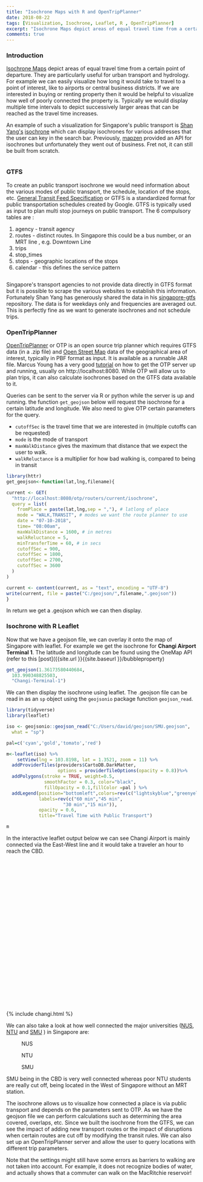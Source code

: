 ```yaml
---
title: "Isochrone Maps with R and OpenTripPlanner"
date: 2018-08-22
tags: [Visualization, Isochrone, Leaflet, R , OpenTripPlanner]
excerpt: "Isochrone Maps depict areas of equal travel time from a certain point of departure. They are particularly useful for urban transport and hydrology. For example we can easily visualize how long it would take to travel to a point of interest, like to airports or central business districts. If we are interested in buying or renting property then it would be helpful to visualize how well of poorly connected the property is. Typically we would display multiple time intervals to depict successively larger areas that can be reached as the travel time increases."
comments: true
---
```

### Introduction
[Isochrone Maps](https://en.wikipedia.org/wiki/Isochrone_map) depict areas of equal travel time from a certain point of departure. They are particularly useful for urban transport and hydrology. For example we can easily visualize how long it would take to travel to a point of interest, like to airports or central business districts. If we are interested in buying or renting property then it would be helpful to visualize how well of poorly connected the property is. Typically we would display multiple time intervals to depict successively larger areas that can be reached as the travel time increases.

An example of such a visualization for Singapore's public transport is [Shan Yang's](https://github.com/yinshanyang) [isochrone](https://isochrone.swarm.is) which can display isochrones for various addresses that the user can key in the search bar. Previously, [mapzen](https://mapzen.com/) provided an API for isochrones but unfortunately they went out of business. Fret not, it can still be built from scratch.

<img src="{{site.url }}{{site.baseurl }}/images/isochrone/isochrone.JPG" alt="">


### GTFS
To create an public transport isochrone we would need information about the various modes of public transport, the schedule, location of the stops, etc. [General Transit Feed Specification](https://en.wikipedia.org/wiki/General_Transit_Feed_Specification) or GTFS is a standardized format for public transportation schedules created by Google. GTFS is typically used as input to plan multi stop journeys on public transport. The 6 compulsory tables are :

1. agency - transit agency
2. routes - distinct routes. In Singapore this could be a bus number, or an MRT line , e.g. Downtown Line
3. trips
4. stop_times
5. stops - geographic locations of the stops
6. calendar - this defines the service pattern

<img src="{{site.url }}{{site.baseurl }}/images/isochrone/gtfs.png" alt="">

Singapore's transport agencies to not provide data directly in GTFS format but it is possible to scrape the various websites to establish this information. Fortunately Shan Yang has generously shared the data in his [singapore-gtfs](https://github.com/yinshanyang/singapore-gtfs) repository. The data is for weekdays only and frequencies are averaged out. This is perfectly fine as we want to generate isochrones and not schedule trips.

### OpenTripPlanner

[OpenTripPlanner](http://docs.opentripplanner.org/en/latest/) or OTP is an open source trip planner which requires GTFS data (in a .zip file) and [Open Street Map](https://www.openstreetmap.org/) data of the geographical area of interest, typically in PBF format as input. It is available as a runnable JAR file. Marcus Young has a very good [tutorial](https://github.com/marcusyoung/otp-tutorial/blob/master/intro-otp.Rmd) on how to get the OTP server up and running, usually on http://localhost:8080. While OTP will allow us to plan trips, it can also calculate isochrones based on the GTFS data available to it.  

Queries can be sent to the server via R or python while the server is up and running. the function `get_geojson` below will request the isochrone for a certain latitude and longitude. We also need to give OTP certain parameters for the query.
- `cutoffSec` is the travel time that we are interested in (multiple cutoffs can be requested)
- `mode` is the mode of transport
- `maxWalkDistance` gives the maximum that distance that we expect the user to walk.
- `walkReluctance` is a multiplier for how bad walking is, compared to being in transit

```r
library(httr)
get_geojson<-function(lat,lng,filename){

current <- GET(
  "http://localhost:8080/otp/routers/current/isochrone",
  query = list(
    fromPlace = paste(lat,lng,sep = ","), # latlong of place
    mode = "WALK,TRANSIT", # modes we want the route planner to use
    date = "07-10-2018",
    time= "08:00am",
    maxWalkDistance = 1600, # in metres
    walkReluctance = 5,
    minTransferTime = 60, # in secs
    cutoffSec = 900,
    cutoffSec = 1800,
    cutoffSec = 2700,
    cutoffSec = 3600
  )
)

current <- content(current, as = "text", encoding = "UTF-8")
write(current, file = paste("C:/geojson/",filename,".geojson"))
}
```
In return we get a .geojson which we can then display.

### Isochrone with R Leaflet

Now that we have a geojson file, we can overlay it onto the map of Singapore with leaflet. For example we get the isochrone for **Changi Airport Terminal 1**. The latitude and longitude can be found using the OneMap API (refer to this [post]({{site.url }}{{site.baseurl }}/bubbleproperty)

```r
get_geojson(1.36173580440684,
  103.990348825503,
  "Changi-Terminal-1")

```
We can then display the isochrone using leaflet. The .geojson file can be read in as an `sp` object using the `geojsonio` package function `geojson_read`.

```r
library(tidyverse)
library(leaflet)

iso <- geojsonio::geojson_read("C:/Users/david/geojson/SMU.geojson",
  what = "sp")

pal=c('cyan','gold','tomato','red')

m<-leaflet(iso) %>%
    setView(lng = 103.8198, lat = 1.3521, zoom = 11) %>%
  addProviderTiles(providers$CartoDB.DarkMatter,
                   options = providerTileOptions(opacity = 0.8))%>%  
  addPolygons(stroke = TRUE, weight=0.5,
              smoothFactor = 0.3, color="black",
              fillOpacity = 0.1,fillColor =pal ) %>%
  addLegend(position="bottomleft",colors=rev(c("lightskyblue","greenyellow","gold","tomato")),
            labels=rev(c("60 min","45 min",
                     "30 min","15 min")),
            opacity = 0.6,
            title="Travel Time with Public Transport")

m
```

In the interactive leaflet output below we can see Changi Airport is mainly connected via the East-West line and it would take a traveler an hour to reach the CBD.  

<div id="htmlwidget-ab4bcdcb0d6decbe636c" style="width:100%;height:400px;" class="leaflet html-widget"></div>
{% include changi.html %}


We can also take a look at how well connected the major universities ([NUS](http://www.nus.edu.sg/), [NTU](http://www.ntu.edu.sg/Pages/home.aspx) and [SMU](https://www.smu.edu.sg/) ) in Singapore are:

<figure>
  <img src="{{site.url }}{{site.baseurl }}/images/isochrone/NUS.JPG" alt="">
  <figcaption>NUS</figcaption>
</figure>
<figure>
  <img src="{{site.url }}{{site.baseurl }}/images/isochrone/NTU.JPG" alt="">
  <figcaption>NTU</figcaption>
</figure>
<figure>
  <img src="{{site.url }}{{site.baseurl }}/images/isochrone/SMU.JPG" alt="">
  <figcaption>SMU</figcaption>
</figure>

SMU being in the CBD is very well connected whereas poor NTU students are really cut off, being located in the West of Singapore without an MRT station.

The isochrone allows us to visualize how connected a place is via public transport and depends on the parameters sent to OTP. As we have the geojson file we can perform calculations such as determining the area covered, overlaps, etc. Since we built the isochrone from the GTFS, we can see the impact of adding new transport routes or the impact of disruptions when certain routes are cut off by modifying the transit rules. We can also set up an OpenTripPlanner server and allow the user to query locations with different trip parameters.

Note that the settings might still have some errors as barriers to walking are not taken into account. For example, it does not recognize bodies of water, and actually shows that a commuter can walk on the MacRitchie reservoir!

<img src="{{site.url }}{{site.baseurl }}/images/isochrone/water.JPG" alt="">
